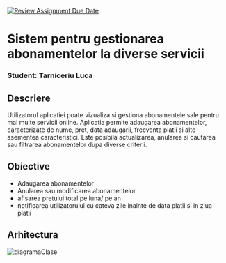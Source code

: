 [![Review Assignment Due Date](https://classroom.github.com/assets/deadline-readme-button-22041afd0340ce965d47ae6ef1cefeee28c7c493a6346c4f15d667ab976d596c.svg)](https://classroom.github.com/a/eu75R7-d)
# Sistem pentru gestionarea abonamentelor la diverse servicii
### Student: Tarniceriu Luca

## Descriere

Utilizatorul aplicatiei poate vizualiza si gestiona abonamentele sale pentru mai multe servicii online.
Aplicatia permite adaugarea abonamentelor, caracterizate de nume, pret, data adaugarii, frecventa platii si alte asementea caracteristici. Este posibila actualizarea, anularea si cautarea sau filtrarea abonamentelor dupa diverse criterii.


## Obiective

* Adaugarea abonamentelor
* Anularea sau modificarea abonamentelor
* afisarea pretului total pe luna/ pe an
* notificarea utilizatorului cu cateva zile inainte de data platii si in ziua platii

## Arhitectura


![diagramaClase](https://github.com/Programare-III-2024-2025/p3-proiect-gr8-TarniceriuLuca/blob/main/diagramaClase.jpeg)




